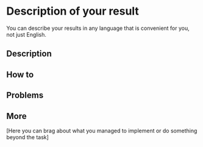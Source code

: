 # Description of your result

You can describe your results in any language that is convenient for you, not just English.

## Description


## How to

## Problems

## More

[Here you can brag about what you managed to implement or do something beyond the task]
